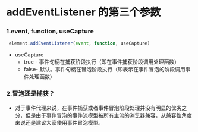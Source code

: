 # addEventListener 的第三个参数
### 1.event, function, useCapture
```javascript
 element.addEventListener(event, function, useCapture)
```
- useCapture
    - true - 事件句柄在捕获阶段执行（即在事件捕获阶段调用处理函数）
    - false- 默认。事件句柄在冒泡阶段执行（即表示在事件冒泡的阶段调用事件处理函数）


### 2.冒泡还是捕获？
- 对于事件代理来说，在事件捕获或者事件冒泡阶段处理并没有明显的优劣之分，但是由于事件冒泡的事件流模型被所有主流的浏览器兼容，从兼容性角度来说还是建议大家使用事件冒泡模型。